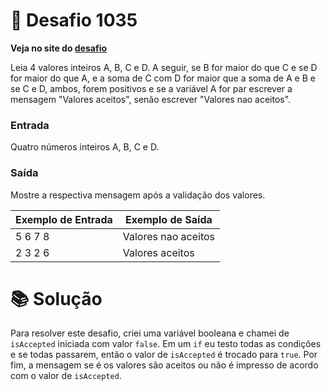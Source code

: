 # 📖 Desafio 1035

**Veja no site do [desafio](https://www.beecrowd.com.br/judge/pt/problems/view/1035)**

Leia 4 valores inteiros A, B, C e D. A seguir, se B for maior do que C e se D for maior do que A, e a soma de C com D for maior que a soma de A e B e se C e D, ambos, forem positivos e se a variável A for par escrever a mensagem "Valores aceitos", senão escrever "Valores nao aceitos".

### Entrada

Quatro números inteiros A, B, C e D.

### Saída

Mostre a respectiva mensagem após a validação dos valores.

| Exemplo de Entrada | Exemplo de Saída    |
| ------------------ | ------------------- |
| 5 6 7 8            | Valores nao aceitos |
| 2 3 2 6            | Valores aceitos     |

# 📚 Solução

Para resolver este desafio, criei uma variável booleana e chamei de `isAccepted` iniciada com valor `false`. Em um `if` eu testo todas as condições e se todas passarem, então o valor de `isAccepted` é trocado para `true`. Por fim, a mensagem se é os valores são aceitos ou não é impresso de acordo com o valor de `isAccepted`.

